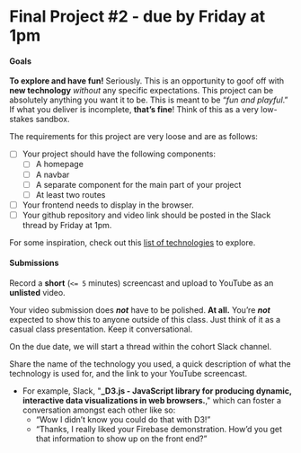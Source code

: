 # Final Project #2 - **due by Friday at 1pm**

#### **Goals**

**To explore and have fun!** Seriously. This is an opportunity to goof off with **new technology** _without_ any specific expectations. This project can be absolutely anything you want it to be. This is meant to be “_fun and playful_.” If what you deliver is incomplete, **that’s fine**! Think of this as a very low-stakes sandbox.

The requirements for this project are very loose and are as follows:

- [ ] Your project should have the following components:
  - [ ] A homepage
  - [ ] A navbar
  - [ ] A separate component for the main part of your project
  - [ ] At least two routes
- [ ] Your frontend needs to display in the browser.
- [ ] Your github repository and video link should be posted in the Slack thread by Friday at 1pm.

For some inspiration, check out this [list of technologies](https://docs.google.com/spreadsheets/d/1t4_R1QAsMPj3nInjkLrNZ9Wgj6OuaETHy7tH39XPrc0/edit?usp=sharing) to explore.

#### **Submissions**

Record a **short** (`<= 5` minutes) screencast and upload to YouTube as an **unlisted** video.

Your video submission does **_not_** have to be polished. **At all.** You’re **_not_** expected to show this to anyone outside of this class. Just think of it as a casual class presentation. Keep it conversational.

On the due date, we will start a thread within the cohort Slack channel.

Share the name of the technology you used, a quick description of what the technology is used for, and the link to your YouTube screencast.

- For example, Slack, "**\_D3.js - JavaScript library for producing dynamic, interactive data visualizations in web browsers.**," which can foster a conversation amongst each other like so:
  - “Wow I didn’t know you could do that with D3!”
  - “Thanks, I really liked your Firebase demonstration. How’d you get that information to show up on the front end?”
